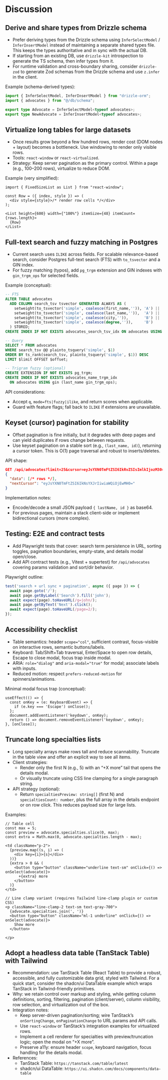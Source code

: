 # Discussion

## Derive and share types from Drizzle schema
- Prefer deriving types from the Drizzle schema using `InferSelectModel` / `InferInsertModel` instead of maintaining a separate shared types file. This keeps the types authoritative and in sync with the actual DB.
- If starting from an existing DB, use `drizzle-kit` introspection to generate the TS schema, then infer types from it.
- For runtime validation and cross-boundary sharing, consider `drizzle-zod` to generate Zod schemas from the Drizzle schema and use `z.infer` in the client.

Example (schema-derived types):
```ts
import { InferSelectModel, InferInsertModel } from "drizzle-orm";
import { advocates } from "@/db/schema";

export type Advocate = InferSelectModel<typeof advocates>;
export type NewAdvocate = InferInsertModel<typeof advocates>;
```

## Virtualize long tables for large datasets
- Once results grow beyond a few hundred rows, render cost (DOM nodes + layout) becomes a bottleneck. Use windowing to render only visible rows.
- Tools: `react-window` or `react-virtualized`.
- Strategy: Keep server pagination as the primary control. Within a page (e.g., 100–200 rows), virtualize to reduce DOM.

Example (very simplified):
```tsx
import { FixedSizeList as List } from "react-window";

const Row = ({ index, style }) => (
  <div style={style}>/* render row cells */</div>
);

<List height={600} width={"100%"} itemSize={48} itemCount={rows.length}>
  {Row}
</List>
```

## Full‑text search and fuzzy matching in Postgres
- Current search uses `ILIKE` across fields. For scalable relevance-based search, consider Postgres full-text search (FTS) with `to_tsvector` and a GIN index.
- For fuzzy matching (typos), add `pg_trgm` extension and GIN indexes with `gin_trgm_ops` for selected fields.

Example (conceptual):
```sql
-- FTS
ALTER TABLE advocates
  ADD COLUMN search_tsv tsvector GENERATED ALWAYS AS (
    setweight(to_tsvector('simple', coalesce(first_name,'')), 'A') ||
    setweight(to_tsvector('simple', coalesce(last_name,'')),  'A') ||
    setweight(to_tsvector('simple', coalesce(city,'')),       'B') ||
    setweight(to_tsvector('simple', coalesce(degree,'')),     'B')
  ) STORED;
CREATE INDEX IF NOT EXISTS advocates_search_tsv_idx ON advocates USING gin (search_tsv);

-- Query
SELECT * FROM advocates
WHERE search_tsv @@ plainto_tsquery('simple', $1)
ORDER BY ts_rank(search_tsv, plainto_tsquery('simple', $1)) DESC
LIMIT $limit OFFSET $offset;

-- Trigram fuzzy (optional)
CREATE EXTENSION IF NOT EXISTS pg_trgm;
CREATE INDEX IF NOT EXISTS advocates_name_trgm_idx
  ON advocates USING gin (last_name gin_trgm_ops);
```

API considerations:
- Accept `q`, `mode=fts|fuzzy|ilike`, and return scores when applicable.
- Guard with feature flags; fall back to `ILIKE` if extensions are unavailable.

## Keyset (cursor) pagination for stability
- Offset pagination is fine initially, but it degrades with deep pages and can yield duplicates if rows change between requests.
- Use keyset pagination on a stable sort (e.g., `(last_name, id)`), returning a cursor token. This is O(1) page traversal and robust to inserts/deletes.

API shape:
```json
GET /api/advocates?limit=25&cursor=eyJsYXN0TmFtZSI6IkRvZSIsImlkIjozM30=
{
  "data": [/* rows */],
  "nextCursor": "eyJsYXN0TmFtZSI6IkNsYXJrIiwiaWQiOjEwMH0="
}
```

Implementation notes:
- Encode/decode a small JSON payload `{ lastName, id }` as base64.
- For previous pages, maintain a stack client-side or implement bidirectional cursors (more complex).

## Testing: E2E and contract tests
- Add Playwright tests that cover: search term persistence in URL, sorting toggles, pagination boundaries, empty-state, and details modal open/close.
- Add API contract tests (e.g., Vitest + supertest) for `/api/advocates` covering params validation and sort/dir behavior.

Playwright outline:
```ts
test('search + url sync + pagination', async ({ page }) => {
  await page.goto('/');
  await page.getByLabel('Search').fill('john');
  await expect(page).toHaveURL(/q=john/);
  await page.getByText('Next').click();
  await expect(page).toHaveURL(/page=2/);
});
```

## Accessibility checklist
- Table semantics: header `scope="col"`, sufficient contrast, focus-visible on interactive rows, semantic buttons/labels.
- Keyboard: Tab/Shift+Tab traversal, Enter/Space to open row details, Escape to close modal, focus trap inside modal.
- ARIA: `role="dialog"` and `aria-modal="true"` for modal; associate labels with inputs.
- Reduced motion: respect `prefers-reduced-motion` for spinners/animations.

Minimal modal focus trap (conceptual):
```tsx
useEffect(() => {
  const onKey = (e: KeyboardEvent) => {
    if (e.key === 'Escape') onClose();
  };
  document.addEventListener('keydown', onKey);
  return () => document.removeEventListener('keydown', onKey);
}, [onClose]);
```

## Truncate long specialties lists
- Long specialty arrays make rows tall and reduce scannability. Truncate in the table view and offer an explicit way to see all items.
- Client strategies:
  - Render only the first N (e.g., 5) with an “+X more” tail that opens the details modal.
  - Or visually truncate using CSS line clamping for a single paragraph string.
- API strategy (optional):
  - Return `specialtiesPreview: string[]` (first N) and `specialtiesCount: number`, plus the full array in the details endpoint or on row click. This reduces payload size for large lists.

Examples:
```tsx
// Table cell
const max = 5;
const preview = advocate.specialties.slice(0, max);
const extra = Math.max(0, advocate.specialties.length - max);

<td className="p-2">
  {preview.map((s, i) => (
    <div key={i}>{s}</div>
  ))}
  {extra > 0 && (
    <button type="button" className="underline text-sm" onClick={() => onSelect(advocate)}>
      +{extra} more
    </button>
  )}
</td>
```

```tsx
// Line clamp variant (requires Tailwind line-clamp plugin or custom CSS)
<p className="line-clamp-2 text-sm text-gray-700">
  {advocate.specialties.join(', ')}
  <button type="button" className="ml-1 underline" onClick={() => onSelect(advocate)}>
    Show more
  </button>
  
</p>
```

## Adopt a headless data table (TanStack Table) with Tailwind
- Recommendation: use TanStack Table (React Table) to provide a robust, accessible, and fully customizable data grid, styled with Tailwind. For a quick start, consider the shadcn/ui DataTable example which wraps TanStack in Tailwind-friendly primitives.
- Why: we retain control over markup and styling, while getting column definitions, sorting, filtering, pagination (client/server), column visibility, row selection, and virtualization out of the box.
- Integration notes:
  - Keep server-driven pagination/sorting; wire TanStack’s `onSortingChange`, `onPaginationChange` to URL params and API calls.
  - Use `react-window` or TanStack’s integration examples for virtualized rows.
  - Implement a cell renderer for specialties with preview/truncation logic; open the modal on “+X more”.
  - Preserve a11y: ensure header `scope`, keyboard navigation, focus handling for the details modal.
- References:
  - TanStack Table: `https://tanstack.com/table/latest`
  - shadcn/ui DataTable: `https://ui.shadcn.com/docs/components/data-table`


